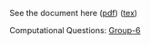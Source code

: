 See the document here ([pdf](hw8.pdf)) ([tex](hw8.tex))


Computational Questions:
[Group-6](assignment:Group-6) 